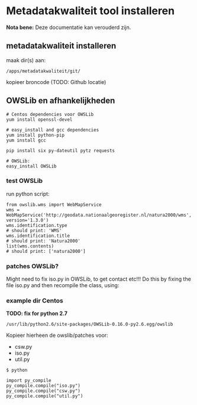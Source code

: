 # Metadatakwaliteit tool installeren
**Nota bene:** Deze documentatie kan verouderd zijn.

## metadatakwaliteit installeren
maak dir(s) aan:
```
/apps/metadatakwaliteit/git/
```

kopieer broncode (TODO: Github locatie)



## OWSLib en afhankelijkheden
```
# Centos dependencies voor OWSLib
yum install openssl-devel

# easy_install and gcc dependencies
yum install python-pip
yum install gcc

pip install six py-dateutil pytz requests

# OWSLib:
easy_install OWSLib
```

### test OWSLib
run python script:
```
from owslib.wms import WebMapService
wms = WebMapService('http://geodata.nationaalgeoregister.nl/natura2000/wms', version='1.3.0')
wms.identification.type
# should print: 'WMS'
wms.identification.title
# should print: 'Natura2000'
list(wms.contents)
# should print: ['natura2000']
```

###  patches OWSLib?
Might need to fix iso.py in OWSLib, to get contact etc!!!
Do this by fixing the file iso.py and then recompile the class, using:

### example dir Centos
**TODO: fix for python 2.7**

```
/usr/lib/python2.6/site-packages/OWSLib-0.16.0-py2.6.egg/owslib
```

Kopieer hierheen de owslib/patches voor:
* csw.py
* iso.py
* util.py

```
$ python

import py_compile
py_compile.compile("iso.py")
py_compile.compile("csw.py")
py_compile.compile("util.py")
```

